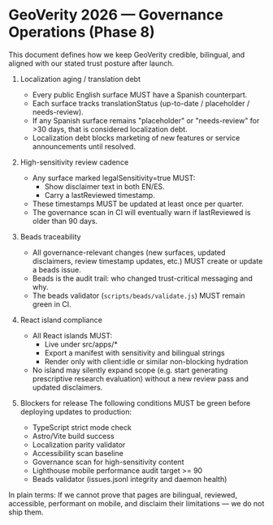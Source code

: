 # GeoVerity 2026 — Governance Operations (Phase 8)

This document defines how we keep GeoVerity credible, bilingual, and aligned with our stated trust posture after launch.

1. Localization aging / translation debt
   - Every public English surface MUST have a Spanish counterpart.
   - Each surface tracks translationStatus (up-to-date / placeholder / needs-review).
   - If any Spanish surface remains "placeholder" or "needs-review" for >30 days, that is considered localization debt.
   - Localization debt blocks marketing of new features or service announcements until resolved.

2. High-sensitivity review cadence
   - Any surface marked legalSensitivity=true MUST:
     - Show disclaimer text in both EN/ES.
     - Carry a lastReviewed timestamp.
   - These timestamps MUST be updated at least once per quarter.
   - The governance scan in CI will eventually warn if lastReviewed is older than 90 days.

3. Beads traceability
   - All governance-relevant changes (new surfaces, updated disclaimers, review timestamp updates, etc.) MUST create or update a beads issue.
   - Beads is the audit trail: who changed trust-critical messaging and why.
   - The beads validator (`scripts/beads/validate.js`) MUST remain green in CI.

4. React island compliance
   - All React islands MUST:
     - Live under src/apps/*
     - Export a manifest with sensitivity and bilingual strings
     - Render only with client:idle or similar non-blocking hydration
   - No island may silently expand scope (e.g. start generating prescriptive research evaluation) without a new review pass and updated disclaimers.

5. Blockers for release
   The following conditions MUST be green before deploying updates to production:
   - TypeScript strict mode check
   - Astro/Vite build success
   - Localization parity validator
   - Accessibility scan baseline
   - Governance scan for high-sensitivity content
   - Lighthouse mobile performance audit target >= 90
   - Beads validator (issues.jsonl integrity and daemon health)

In plain terms:
If we cannot prove that pages are bilingual, reviewed, accessible, performant on mobile, and disclaim their limitations — we do not ship them.

